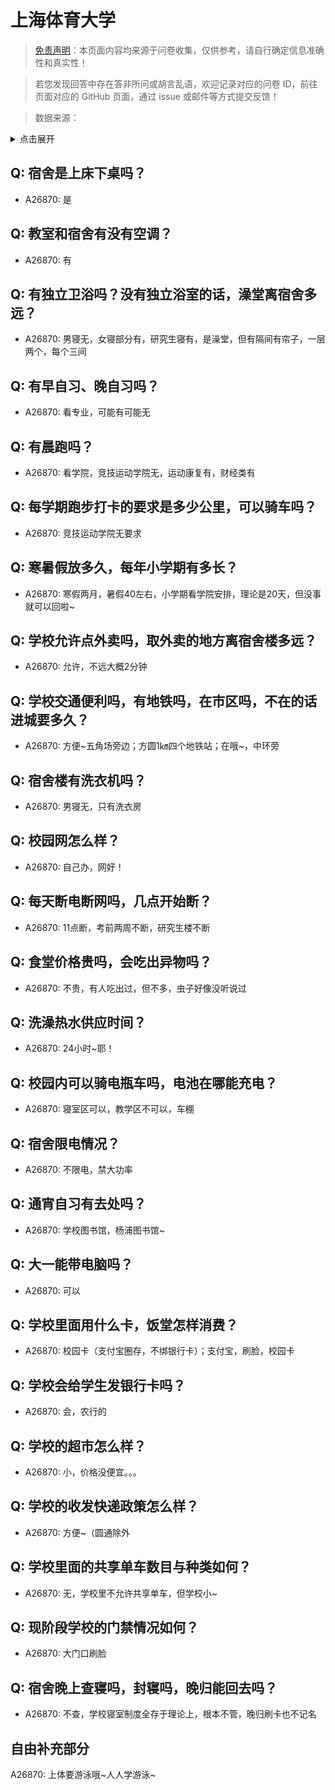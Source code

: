 # 上海体育大学

> [免责声明](https://colleges.chat/#_3)：本页面内容均来源于问卷收集，仅供参考，请自行确定信息准确性和真实性！

> 若您发现回答中存在答非所问或胡言乱语，欢迎记录对应的问卷 ID，前往页面对应的 GitHub 页面，通过 issue 或邮件等方式提交反馈！

> 数据来源：

<details><summary>点击展开</summary>
<ul>
<li>A26870: 匿名 (2024 年 09 月)</li>
</ul>
</details>

## Q: 宿舍是上床下桌吗？

- A26870: 是

## Q: 教室和宿舍有没有空调？

- A26870: 有

## Q: 有独立卫浴吗？没有独立浴室的话，澡堂离宿舍多远？

- A26870: 男寝无，女寝部分有，研究生寝有，是澡堂，但有隔间有帘子，一层两个，每个三间

## Q: 有早自习、晚自习吗？

- A26870: 看专业，可能有可能无

## Q: 有晨跑吗？

- A26870: 看学院，竞技运动学院无，运动康复有，财经类有

## Q: 每学期跑步打卡的要求是多少公里，可以骑车吗？

- A26870: 竞技运动学院无要求

## Q: 寒暑假放多久，每年小学期有多长？

- A26870: 寒假两月，暑假40左右，小学期看学院安排，理论是20天，但没事就可以回啦\~

## Q: 学校允许点外卖吗，取外卖的地方离宿舍楼多远？

- A26870: 允许，不远大概2分钟

## Q: 学校交通便利吗，有地铁吗，在市区吗，不在的话进城要多久？

- A26870: 方便\~五角场旁边；方圆1㎞四个地铁站；在哦\~，中环旁

## Q: 宿舍楼有洗衣机吗？

- A26870: 男寝无，只有洗衣房

## Q: 校园网怎么样？

- A26870: 自己办，网好！

## Q: 每天断电断网吗，几点开始断？

- A26870: 11点断，考前两周不断，研究生楼不断

## Q: 食堂价格贵吗，会吃出异物吗？

- A26870: 不贵，有人吃出过，但不多，虫子好像没听说过

## Q: 洗澡热水供应时间？

- A26870: 24小时\~耶！

## Q: 校园内可以骑电瓶车吗，电池在哪能充电？

- A26870: 寝室区可以，教学区不可以，车棚

## Q: 宿舍限电情况？

- A26870: 不限电，禁大功率

## Q: 通宵自习有去处吗？

- A26870: 学校图书馆，杨浦图书馆\~

## Q: 大一能带电脑吗？

- A26870: 可以

## Q: 学校里面用什么卡，饭堂怎样消费？

- A26870: 校园卡（支付宝圈存，不绑银行卡）；支付宝，刷脸，校园卡

## Q: 学校会给学生发银行卡吗？

- A26870: 会，农行的

## Q: 学校的超市怎么样？

- A26870: 小，价格没便宜。。。

## Q: 学校的收发快递政策怎么样？

- A26870: 方便\~（圆通除外

## Q: 学校里面的共享单车数目与种类如何？

- A26870: 无，学校里不允许共享单车，但学校小\~

## Q: 现阶段学校的门禁情况如何？

- A26870: 大门口刷脸

## Q: 宿舍晚上查寝吗，封寝吗，晚归能回去吗？

- A26870: 不查，学校寝室制度全存于理论上，根本不管，晚归刷卡也不记名

## 自由补充部分

A26870: 上体要游泳哦\~人人学游泳\~